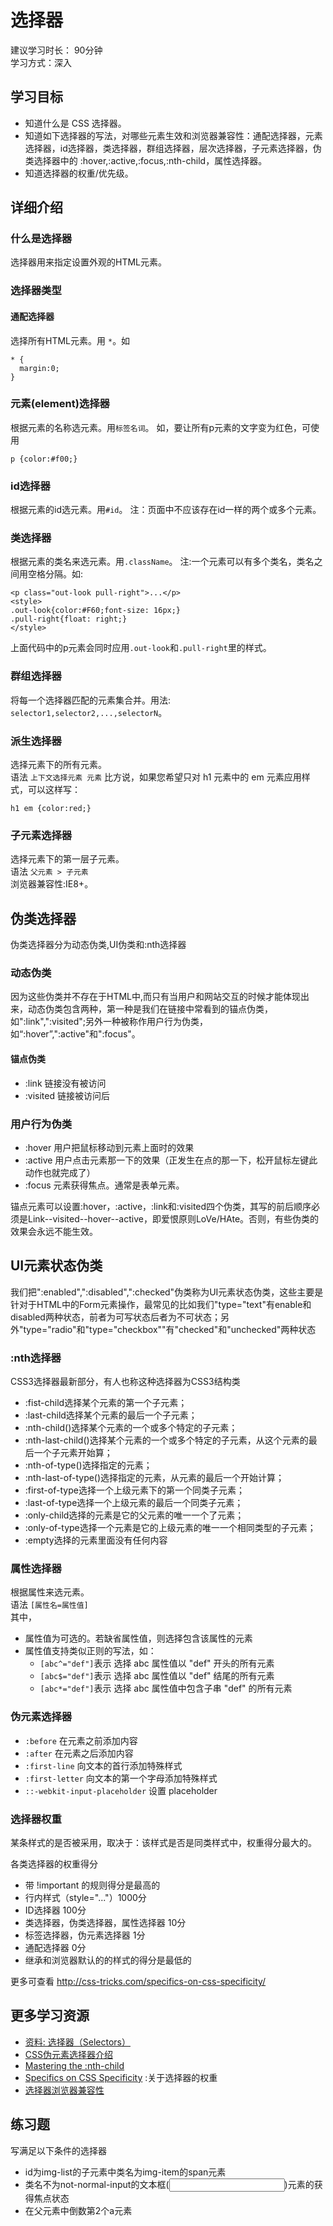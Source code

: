 # 选择器
建议学习时长： 90分钟  
学习方式：深入  

## 学习目标
* 知道什么是 CSS 选择器。
* 知道如下选择器的写法，对哪些元素生效和浏览器兼容性：通配选择器，元素选择器，id选择器，类选择器，群组选择器，层次选择器，子元素选择器，伪类选择器中的 :hover,:active,:focus,:nth-child，属性选择器。
* 知道选择器的权重/优先级。

## 详细介绍
### 什么是选择器
选择器用来指定设置外观的HTML元素。

### 选择器类型
#### 通配选择器
选择所有HTML元素。用 `*`。如
```
* {
  margin:0;
}
```


### 元素(element)选择器
根据元素的名称选元素。用`标签名词`。
如，要让所有p元素的文字变为红色，可使用
```
p {color:#f00;}
```

### id选择器
根据元素的id选元素。用`#id`。
注：页面中不应该存在id一样的两个或多个元素。

### 类选择器
根据元素的类名来选元素。用`.className`。
注:一个元素可以有多个类名，类名之间用空格分隔。如:
```
<p class="out-look pull-right">...</p>
<style>
.out-look{color:#F60;font-size: 16px;}
.pull-right{float: right;}
</style>
```
上面代码中的p元素会同时应用`.out-look`和`.pull-right`里的样式。

### 群组选择器
将每一个选择器匹配的元素集合并。用法: `selector1,selector2,...,selectorN`。

### 派生选择器
选择元素下的所有元素。    
语法 `上下文选择元素 元素`
比方说，如果您希望只对 h1 元素中的 em 元素应用样式，可以这样写：
```
h1 em {color:red;}
```

### 子元素选择器
选择元素下的第一层子元素。    
语法 `父元素 > 子元素`    
浏览器兼容性:IE8+。


## 伪类选择器
伪类选择器分为动态伪类,UI伪类和:nth选择器
### 动态伪类
因为这些伪类并不存在于HTML中,而只有当用户和网站交互的时候才能体现出来，动态伪类包含两种，第一种是我们在链接中常看到的锚点伪类，如":link",":visited";另外一种被称作用户行为伪类，如“:hover”,":active"和":focus"。

#### 锚点伪类
* :link 链接没有被访问
* :visited 链接被访问后

### 用户行为伪类
* :hover 用户把鼠标移动到元素上面时的效果
* :active 用户点击元素那一下的效果（正发生在点的那一下，松开鼠标左键此动作也就完成了）
* :focus 元素获得焦点。通常是表单元素。

锚点元素可以设置:hover，:active，:link和:visited四个伪类，其写的前后顺序必须是Link--visited--hover--active，即爱恨原则LoVe/HAte。否则，有些伪类的效果会永远不能生效。

## UI元素状态伪类
我们把":enabled",":disabled",":checked"伪类称为UI元素状态伪类，这些主要是针对于HTML中的Form元素操作，最常见的比如我们"type="text"有enable和disabled两种状态，前者为可写状态后者为不可状态；另外"type="radio"和"type="checkbox""有"checked"和"unchecked"两种状态

### :nth选择器
CSS3选择器最新部分，有人也称这种选择器为CSS3结构类

* :fist-child选择某个元素的第一个子元素；
* :last-child选择某个元素的最后一个子元素；
* :nth-child()选择某个元素的一个或多个特定的子元素；
* :nth-last-child()选择某个元素的一个或多个特定的子元素，从这个元素的最后一个子元素开始算；
* :nth-of-type()选择指定的元素；
* :nth-last-of-type()选择指定的元素，从元素的最后一个开始计算；
* :first-of-type选择一个上级元素下的第一个同类子元素；
* :last-of-type选择一个上级元素的最后一个同类子元素；
* :only-child选择的元素是它的父元素的唯一一个了元素；
* :only-of-type选择一个元素是它的上级元素的唯一一个相同类型的子元素；
* :empty选择的元素里面没有任何内容

### 属性选择器
根据属性来选元素。    
语法 `[属性名=属性值]`    
其中，    
* 属性值为可选的。若缺省属性值，则选择包含该属性的元素
* 属性值支持类似正则的写法，如：
  * `[abc^="def"]`表示 选择 abc 属性值以 "def" 开头的所有元素
  * `[abc$="def"]`表示 选择 abc 属性值以 "def" 结尾的所有元素
  * `[abc*="def"]`表示 选择 abc 属性值中包含子串 "def" 的所有元素

### 伪元素选择器
* `:before` 在元素之前添加内容
* `:after` 在元素之后添加内容
* `:first-line`  向文本的首行添加特殊样式
* `:first-letter` 向文本的第一个字母添加特殊样式
* `::-webkit-input-placeholder` 设置 placeholder


### 选择器权重
某条样式的是否被采用，取决于：该样式是否是同类样式中，权重得分最大的。

各类选择器的权重得分
* 带 !important 的规则得分是最高的
* 行内样式（style="..."）1000分
* ID选择器 100分
* 类选择器，伪类选择器，属性选择器 10分
* 标签选择器，伪元素选择器 1分
* 通配选择器 0分
* 继承和浏览器默认的的样式的得分是最低的

更多可查看 http://css-tricks.com/specifics-on-css-specificity/

## 更多学习资源
* [资料: 选择器（Selectors）](https://developer.mozilla.org/zh-CN/docs/Web/Guide/CSS/Getting_started/Selectors)
* [CSS伪元素选择器介绍](http://www.jianshu.com/p/a52ed387e540)
* [Mastering the :nth-child](http://nthmaster.com/)
* [Specifics on CSS Specificity](http://css-tricks.com/specifics-on-css-specificity/) :关于选择器的权重
* [选择器浏览器兼容性](http://kimblim.dk/css-tests/selectors/)

## 练习题
写满足以下条件的选择器
* id为img-list的子元素中类名为img-item的span元素
* 类名不为not-normal-input的文本框(<input type="text">)元素的获得焦点状态
* 在父元素中倒数第2个a元素
